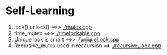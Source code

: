 # Self-Learning
1. lock() unlock() ==>> [./mutex.cpp](https://github.com/OmMankar/Cpp_Sample_Programs/tree/main/multiTreading/mutex/mutex.cpp)
2. time_mutex ==>> [./timelockable.cpp](https://github.com/OmMankar/Cpp_Sample_Programs/tree/main/multiTreading/mutex/timelockable.cpp)
3. Unique lock is smart ==>> [./uniqueLock.cpp](https://github.com/OmMankar/Cpp_Sample_Programs/tree/main/multiTreading/mutex/uniqueLock.cpp)
4. Recursive_mutex used in reccursion ==> [./recursive_lock.cpp](https://github.com/OmMankar/Cpp_Sample_Programs/tree/main/multiTreading/mutex/recursive_lock.cpp)